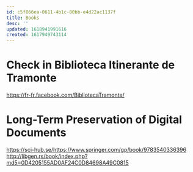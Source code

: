```yaml
---
id: c5f866ea-0611-4b1c-80bb-e4d22ac1137f
title: Books
desc: ''
updated: 1618941991616
created: 1617949743114
---
```


# Check in Biblioteca Itinerante de Tramonte 

https://fr-fr.facebook.com/BibliotecaTramonte/



# Long-Term Preservation of Digital Documents 

https://sci-hub.se/https://www.springer.com/gp/book/9783540336396
http://libgen.rs/book/index.php?md5=0D4205155AD0AF24C0D84698A49C0815


